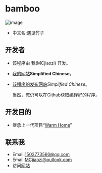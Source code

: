 # bamboo
![image](https://www.mcjiaozi.icu/favicon.ico)
* 中文名:遇见竹子
## 开发者
* 该程序由 我(MCjiaozi) 开发。
* [我的网站](https://www.mcjiaozi.icu)**Simplified Chinese**。
* [该程序的发布网站](https://www.mcjiaozi.icu/download/software/bamboo/)*Simplified Chinese*。

  当然，您仍可以在Github获取编译好的程序。
## 开发目的
* 继承上一代项目“[Warm Home](https://github.com/mcjiaozi/wh)”
## 联系我
* Email:1503773566@qq.com
* Email:MCjiaozi@outlook.com
* 访问[网站](https://www.mcjiaozi.icu/connect/)
